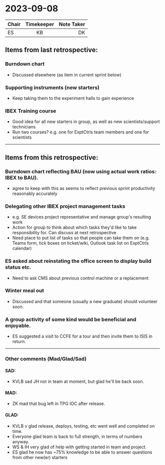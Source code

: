# 2023-09-08

| Chair      | Timekeeper | Note Taker |
| :--------   | :---------: | ----------: |
| ES | KB | DK |

## Items from last retrospective:

### Burndown chart
- Discussed elsewhere (as item in current sprint below)

### Supporting instruments (new starters)
- Keep taking them to the experiment halls to gain experience

### IBEX Training course
- Good idea for all new starters in group, as well as new scientists/support technicians
- Run two courses? e.g. one for ExptCtrls team members and one for scientists

***

## Items from this retrospective:

### Burndown chart reflecting BAU (now using actual work ratios: IBEX to BAU).
- agree to keep with this as seems to reflect previous sprint productivity reasonably accurately

### Delegating other IBEX project management tasks
- e.g. SE devices project representative and manage group's resulting work
- Action for group to think about which tasks they'd like to take responsibility for.  Can discuss at next retrospective
- Need place to put list of tasks so that people can take them on (e.g. Teams form, tick boxes on ticket/wiki, Outlook task list on ExptCtrls calendar)

### ES asked about reinstating the office screen to display build status etc.
- Need to ask CMS about previous control machine or a replacement

### Winter meal out
- Discussed and that someone (usually a new graduate) should volunteer soon.

### A group activity of some kind would be beneficial and enjoyable.
- ES suggested a visit to CCFE for a tour and then invite them to ISIS in return.


***

### Other comments (Mad/Glad/Sad)
#### SAD:
- KVLB sad JH not in team at moment, but glad he'll be back soon.

#### MAD: 
- ZK mad that bug left in TPG IOC after release.

#### GLAD:
- KVLB v glad release, deploys, testing, etc went well and completed on time.
- Everyone glad team is back to full strength, in terms of numbers anyway.
- WS & IH very glad of help with getting started in team and project.
- ES glad he now has ~75% knowledge to be able to answer questions from other new(er) starters
